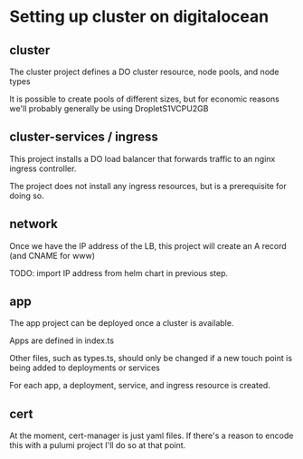 # Setting up cluster on digitalocean

## cluster

The cluster project defines a DO cluster resource, node pools, and node types

It is possible to create pools of different sizes, but for economic reasons
we'll probably generally be using DropletS1VCPU2GB

## cluster-services / ingress

This project installs a DO load balancer that forwards traffic to an
nginx ingress controller.

The project does not install any ingress resources, but is a prerequisite
for doing so.

## network

Once we have the IP address of the LB, this project will create an A record
(and CNAME for www)

TODO: import IP address from helm chart in previous step.

## app

The app project can be deployed once a cluster is available.

Apps are defined in index.ts

Other files, such as types.ts, should only be changed if a new touch point
is being added to deployments or services

For each app, a deployment, service, and ingress resource is created.

## cert

At the moment, cert-manager is just yaml files. If there's a reason to
encode this with a pulumi project I'll do so at that point.

